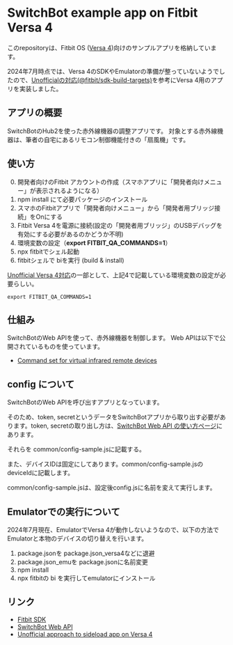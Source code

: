 
# SwitchBot example app on Fitbit Versa 4 

このrepositoryは、Fitbit OS ([Versa 4](https://www.fitbit.com/global/jp/products/smartwatches/versa4))向けのサンプルアプリを格納しています。

2024年7月時点では、Versa 4のSDKやEmulatorの準備が整っていないようでしたので、[Unofficialの対応(@fitbit/sdk-build-targets)](https://github.com/cmengler/fitbit-app-versa4)を参考にVersa 4用のアプリを実装しました。


## アプリの概要

SwitchBotのHub2を使った赤外線機器の調整アプリです。
対象とする赤外線機器は、筆者の自宅にあるリモコン制御機能付きの「扇風機」です。

## 使い方

0. 開発者向けのFitbit アカウントの作成（スマホアプリに「開発者向けメニュー」が表示されるようになる）
1. npm install にて必要パッケージのインストール
2. スマホのFitbitアプリで「開発者向けメニュー」から「開発者用ブリッジ接続」をOnにする
3. Fitbit Versa 4を電源に接続(設定の「開発者用ブリッジ」のUSBデバッグを有効にする必要があるのかどうか不明)
4. 環境変数の設定（**export FITBIT_QA_COMMANDS=1**）
5. npx fitbitでシェル起動
6. fitbitシェルで biを実行 (build & install)


[Unofficial Versa 4対応](https://github.com/cmengler/fitbit-app-versa4)の一部として、上記4で記載している環境変数の設定が必要らしい。

```shell
export FITBIT_QA_COMMANDS=1
```


## 仕組み

SwitchBotのWeb APIを使って、赤外線機器を制御します。
Web APIは以下で公開されているものを使っています。

* [Command set for virtual infrared remote devices](https://github.com/OpenWonderLabs/SwitchBotAPI?tab=readme-ov-file#command-set-for-virtual-infrared-remote-devices)


## config について

SwitchBotのWeb APIを呼び出すアプリとなっています。

そのため、token, secretというデータをSwitchBotアプリから取り出す必要があります。token, secretの取り出し方は、[SwitchBot Web API の使い方ページ](https://github.com/OpenWonderLabs/SwitchBotAPI?tab=readme-ov-file#how-to-sign)にあります。

それらを common/config-sample.jsに記載する。

また、デバイスIDは固定にしてあります。common/config-sample.jsのdeviceIdに記載します。

common/config-sample.jsは、設定後config.jsに名前を変えて実行します。


## Emulatorでの実行について

2024年7月現在、EmulatorでVersa 4が動作しないようなので、以下の方法でEmulatorと本物のデバイスの切り替えを行います。

1. package.jsonを package.json_versa4などに退避
2. package.json_emuを package.jsonに名前変更
3. npm install
4. npx fitbitの bi を実行してemulatorにインストール

## リンク
* [Fitbit SDK](https://dev.fitbit.com/build/guides/)
* [SwitchBot Web API](https://github.com/OpenWonderLabs/SwitchBotAPI)
* [Unofficial approach to sideload app on Versa 4](https://community.fitbit.com/t5/SDK-Development/Unofficial-approach-to-sideload-app-on-Versa-4/m-p/5338575)